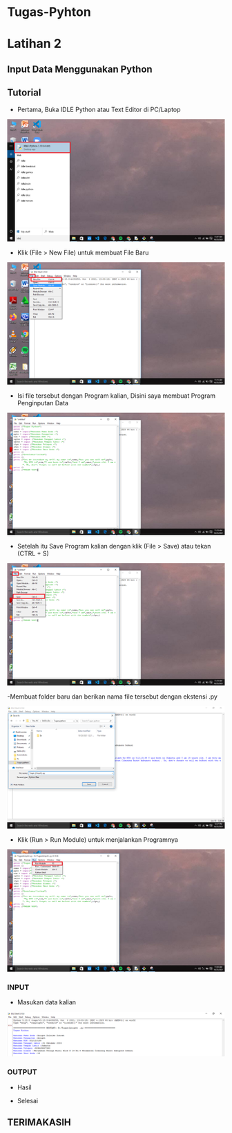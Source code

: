 # Tugas-Pyhton
# Latihan 2
## Input Data Menggunakan Python


## Tutorial

- Pertama, Buka IDLE Python atau Text Editor di PC/Laptop 

![Gambar 1](Screenshots/ss1.png)

- Klik (File > New File) untuk membuat File Baru

![Gambar 2](Screenshots/ss2.png)

- Isi file tersebut dengan Program kalian, Disini saya membuat Program Penginputan Data

![Gambar 3](Screenshots/ss3.png)

- Setelah itu Save Program kalian dengan klik (File > Save) atau tekan (CTRL + S)

![Gambar 4](Screenshots/ss4.png)

-Membuat folder baru dan berikan nama file tersebut dengan ekstensi .py

![Gambar 5](Screenshots/ss5.png)

- Klik (Run > Run Module) untuk menjalankan Programnya 

![Gambar 6](Screenshots/ss6.png)

### INPUT
- Masukan data kalian

![Gambar 7](Screenshots/ss7.png)

### OUTPUT
- Hasil



- Selesai

## TERIMAKASIH